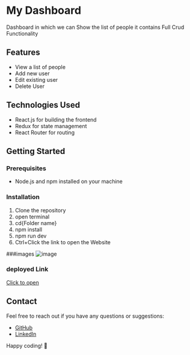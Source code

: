 # My Dashboard
Dashboard  in which we can Show  the  list of people it contains Full Crud Functionality

## Features

- View a list of people
- Add new user
- Edit existing user
- Delete User

## Technologies Used

- React.js for building the frontend
- Redux for state management
- React Router for routing


## Getting Started

### Prerequisites

- Node.js and npm installed on your machine

### Installation

1. Clone the repository
2. open terminal
3. cd{Folder name}
4. npm install
5. npm run dev
6. Ctrl+Click the link to open the Website


###images
![image](https://github.com/Suryaprakash-G26/FetchinReact/assets/141228691/c0c6306e-5b71-460c-bf5e-c10c1b1990a8)



### deployed Link 
[Click to open](https://jolly-puppy-a81c7d.netlify.app/)

## Contact

Feel free to reach out if you have any questions or suggestions:

- [GitHub](https://github.com/Suryaprakash-G26)
- [LinkedIn](https://www.linkedin.com/in/surya-prakash-6b2914191/)

Happy coding! 🚀




